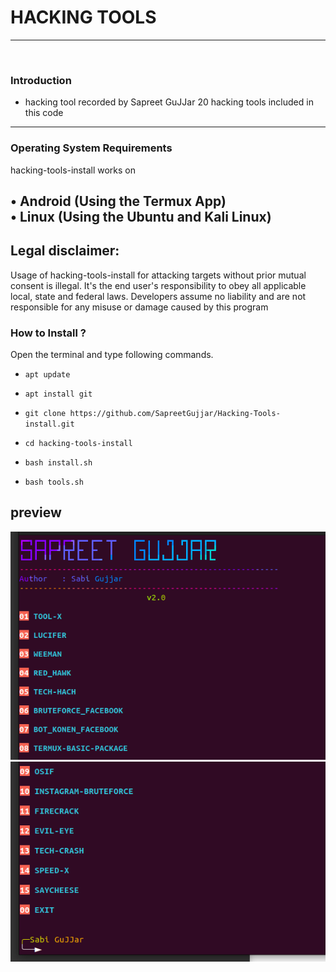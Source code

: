 
# HACKING TOOLS                   

-----------------------------------------------------------------------------------------------------------------------------------
<br>

### Introduction

* hacking tool recorded by Sapreet GuJJar
20 hacking tools included in this code

-------------------------------------------------------------------------------------

### Operating System Requirements

hacking-tools-install works on 

• **Android** (Using the Termux App) <br>
• **Linux** (Using the Ubuntu and Kali Linux) <br>
-------------------------------------------------------------------------------------

## Legal disclaimer:

Usage of hacking-tools-install for attacking targets without prior mutual consent is illegal.
It's the end user's responsibility to obey all applicable local, state and federal laws.
Developers assume no liability and are not responsible for any misuse or damage caused by this program

### How to Install ?

Open the terminal and type following commands.

* `apt update`

* `apt install git`

* `git clone https://github.com/SapreetGujjar/Hacking-Tools-install.git` 

* `cd hacking-tools-install`

* `bash install.sh`

* `bash tools.sh`


## preview
<img src="/sa.png" alt="Sorry">
<img src="/sa1.png" alt="Sorry">